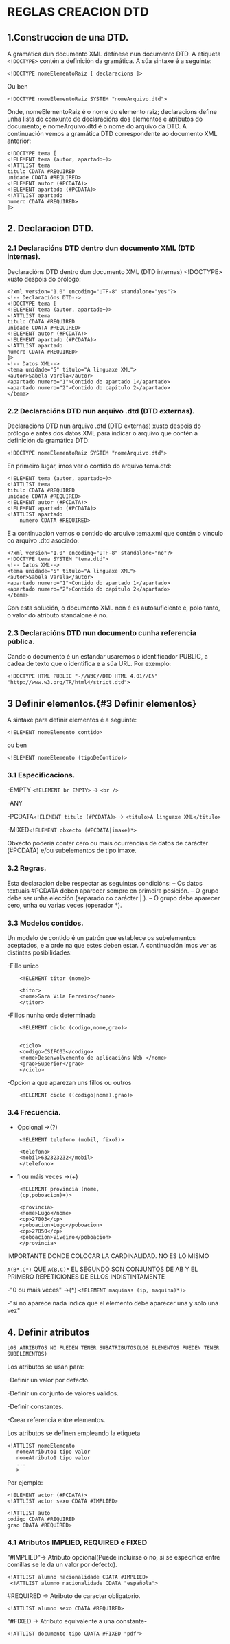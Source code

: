 # REGLAS CREACION DTD

## 1.Construccion de una DTD. <a name="1. Construcción de una DTD"></a>
A gramática dun documento XML defínese nun documento DTD. 
A etiqueta  ```<!DOCTYPE>``` contén a definición da gramática. A súa sintaxe é a seguinte:

	<!DOCTYPE nomeElementoRaiz [ declaracions ]>

Ou ben

	<!DOCTYPE nomeElementoRaiz SYSTEM "nomeArquivo.dtd">
		
Onde, nomeElementoRaiz é o nome do elemento raiz; declaracions define unha lista 
do conxunto de declaracións dos elementos e atributos do documento; e nomeArquivo.dtd
é o nome do arquivo da DTD.
A continuación vemos a gramática DTD correspondente ao documento XML anterior:

	<!DOCTYPE tema [
	<!ELEMENT tema (autor, apartado+)>
	<!ATTLIST tema
	titulo CDATA #REQUIRED
	unidade CDATA #REQUIRED>
	<!ELEMENT autor (#PCDATA)>
	<!ELEMENT apartado (#PCDATA)>
	<!ATTLIST apartado
	numero CDATA #REQUIRED>
	]>

## 2. Declaracion DTD.<a name="2. Declaracion DTD"></a>
			
### 2.1 Declaracións DTD dentro dun documento XML (DTD internas).	
			
Declaracións DTD dentro dun documento XML (DTD internas) <!DOCTYPE> xusto despois do prólogo:

	<?xml version="1.0" encoding="UTF-8" standalone="yes"?>
	<!-- Declaracións DTD-->
	<!DOCTYPE tema [
	<!ELEMENT tema (autor, apartado+)>
	<!ATTLIST tema
	titulo CDATA #REQUIRED
	unidade CDATA #REQUIRED>
	<!ELEMENT autor (#PCDATA)>
	<!ELEMENT apartado (#PCDATA)>
	<!ATTLIST apartado
	numero CDATA #REQUIRED>
	]>
	<!-- Datos XML-->
	<tema unidade="5" titulo="A linguaxe XML">
	<autor>Sabela Varela</autor>
	<apartado numero="1">Contido do apartado 1</apartado>
	<apartado numero="2">Contido do capitulo 2</apartado>
	</tema>

### 2.2 Declaracións DTD nun arquivo .dtd (DTD externas).

Declaracións DTD nun arquivo .dtd (DTD externas) xusto despois do prólogo e antes
 dos datos XML para indicar o arquivo que contén a definición da gramática DTD:
```
<!DOCTYPE nomeElementoRaiz SYSTEM "nomeArquivo.dtd">
```			
En primeiro lugar, imos ver o contido do arquivo tema.dtd:
```
<!ELEMENT tema (autor, apartado+)>
<!ATTLIST tema
titulo CDATA #REQUIRED
unidade CDATA #REQUIRED>
<!ELEMENT autor (#PCDATA)>
<!ELEMENT apartado (#PCDATA)>
<!ATTLIST apartado
	numero CDATA #REQUIRED>
```
E a continuación vemos o contido do arquivo tema.xml que contén o vínculo co arquivo .dtd asociado:
```
<?xml version="1.0" encoding="UTF-8" standalone="no"?>
<!DOCTYPE tema SYSTEM "tema.dtd">
<!-- Datos XML-->
<tema unidade="5" titulo="A linguaxe XML">
<autor>Sabela Varela</autor>
<apartado numero="1">Contido do apartado 1</apartado>
<apartado numero="2">Contido do capitulo 2</apartado>
</tema>
```
Con esta solución, o documento XML non é es autosuficiente e, polo tanto, o valor do atributo standalone é no.

### 2.3 Declaracións DTD nun documento cunha referencia pública.

Cando o documento é un estándar usaremos o identificador PUBLIC, a cadea de texto que o 
identifica e a súa URL. Por exemplo:
```
<!DOCTYPE HTML PUBLIC "-//W3C//DTD HTML 4.01//EN"
"http://www.w3.org/TR/html4/strict.dtd">
```			 
## 3 Definir elementos.{#3 Definir elementos}

A sintaxe para definir elementos é a seguinte:
```
<!ELEMENT nomeElemento contido>
```
ou ben
```
<!ELEMENT nomeElemento (tipoDeContido)>	 
```
### 3.1 Especificacions.

-EMPTY ```<!ELEMENT br EMPTY>``` -> ```<br />```

-ANY

-PCDATA```<!ELEMENT titulo (#PCDATA)>``` -> ```<titulo>A linguaxe XML</titulo>```

-MIXED```<!ELEMENT obxecto (#PCDATA|imaxe)*>```


Obxecto podería conter cero ou máis ocurrencias de datos de carácter (#PCDATA) e/ou
subelementos de tipo imaxe.
### 3.2 Regras.

Esta declaración debe respectar as seguintes condicións:
– Os datos textuais #PCDATA deben aparecer sempre en primeira posición.
– O grupo debe ser unha elección (separado co carácter | ).
– O grupo debe aparecer cero, unha ou varias veces (operador *).
			
### 3.3 Modelos contidos.
	
Un modelo de contido é un patrón que establece os subelementos aceptados, e a orde na que 
estes deben estar. A continuación imos ver as distintas posibilidades:
			
-Fillo unico
```
	<!ELEMENT titor (nome)>
```			
```			
	<titor>
	<nome>Sara Vila Ferreiro</nome>
	</titor>
```
-Fillos nunha orde determinada 
```
	<!ELEMENT ciclo (codigo,nome,grao)>
					
```
```					
	<ciclo>
	<codigo>CSIFC03</codigo>
	<nome>Desenvolvemento de aplicacións Web </nome>
	<grao>Superior</grao>
	</ciclo>
```					
-Opción a que aparezan uns fillos ou outros
```			
	<!ELEMENT ciclo ((codigo|nome),grao)>
```					
### 3.4 Frecuencia.

- Opcional ->(?)
```
	<!ELEMENT telefono (mobil, fixo?)>
```
```		
	<telefono>
	<mobil>632323232</mobil>
	</telefono>
```		
- 1 ou máis veces ->(+)
```
	<!ELEMENT provincia (nome, 
	(cp,poboacion)+)>
```	 
```
	<provincia>
	<nome>Lugo</nome>
	<cp>27003</cp>
	<poboacion>Lugo</poboacion>
	<cp>27850</cp>
	<poboacion>Viveiro</poboacion>
	</provincia>
```	


IMPORTANTE DONDE COLOCAR LA CARDINALIDAD. NO ES LO MISMO
	
```A(B*,C*)``` QUE ```A(B,C)*``` EL SEGUNDO SON CONJUNTOS DE AB Y EL PRIMERO REPETICIONES DE ELLOS INDISTINTAMENTE
	
	
	
-"0 ou mais veces" ->(*)
	```
	<!ELEMENT maquinas (ip, maquina)*)>	
	```

 
-"si no aparece nada indica que el elemento debe aparecer una y solo una vez"


## 4. Definir atributos

  ``` LOS ATRIBUTOS NO PUEDEN TENER SUBATRIBUTOS(LOS ELEMENTOS PUEDEN TENER SUBELEMENTOS)  ```

Los atributos se usan para:

  -Definir un valor por defecto.
  
  -Definir un conjunto de valores validos.
  
  -Definir constantes.
  
  -Crear referencia entre elementos.
 
 Los atributos se definen empleando la etiqueta

 
 ```
<!ATTLIST nomeElemento 
	nomeAtributo1 tipo valor
	nomeAtributo1 tipo valor
	...
	>
```
	
Por ejemplo:
```
<!ELEMENT actor (#PCDATA)>
<!ATTLIST actor sexo CDATA #IMPLIED>
```

```<!ELEMENT auto (#PCDATA)
<!ATTLIST auto
codigo CDATA #REQUIRED
grao CDATA #REQUIRED>
```

### 4.1 Atributos IMPLIED, REQUIRED e FIXED

"#IMPLIED"-> Atributo opcional(Puede incluirse o no, si se especifica entre comillas se le da un valor por defecto).


```
<!ATTLIST alumno nacionalidade CDATA #IMPLIED>
 <!ATTLIST alumno nacionalidade CDATA "española">
```

#REQUIRED -> Atributo de caracter obligatorio.

```
<!ATTLIST alumno sexo CDATA #REQUIRED>
```

"#FIXED -> Atributo equivalente a una constante-

```
<!ATTLIST documento tipo CDATA #FIXED "pdf">
```
